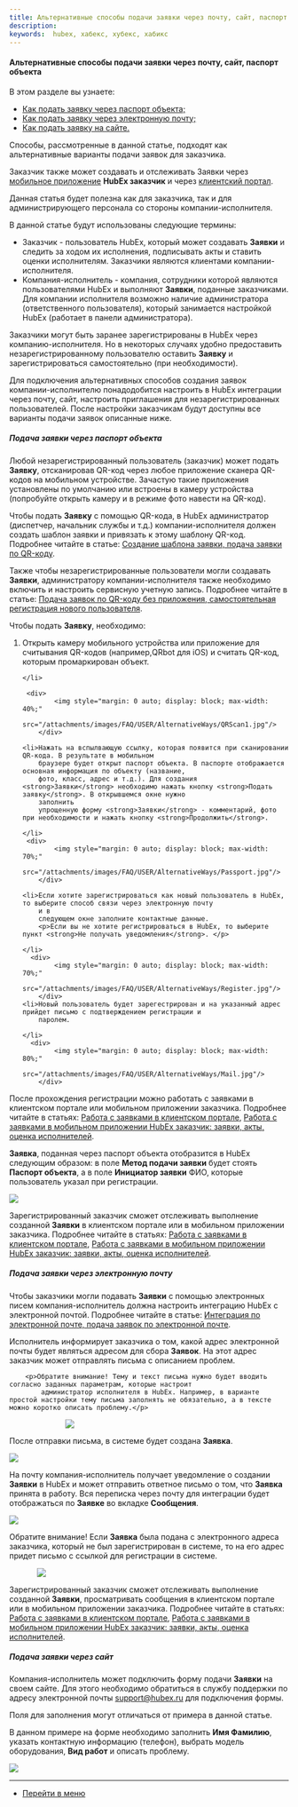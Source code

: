 ```yaml
---
title: Альтернативные способы подачи заявки через почту, сайт, паспорт объекта
description:
keywords:  hubex, хабекс, хубекс, хабикс
---
```


#### Альтернативные способы подачи заявки через почту, сайт, паспорт объекта
В этом разделе вы узнаете:
<html>
<meta charset="utf-8">
<ul>
    <li><a href="#passport">Как подать заявку через паспорт объекта;</a></li>
    <li><a href="#mail">Как подать заявку через электронную почту;</a></li>
    <li><a href="#website">Как подать заявку на сайте.</a></li>
</ul>
</html>

<body>
<p>Способы, рассмотренные в данной статье, подходят как альтернативные варианты подачи заявок для заказчика. </p>
<p>Заказчик также может создавать и отслеживать Заявки через <a
        href="https://wiki.hubex.ru/docs/FAQ/RU/user/CustomerApp.html">мобильное приложение</a> <strong>HubEx
    заказчик</strong> и через <a href="https://wiki.hubex.ru/docs/FAQ/RU/user/CustomerWeb.html">клиентский портал</a>.
</p>
<p>Данная статья будет полезна как для заказчика, так и для администрирующего персонала со стороны компании-исполнителя.</p>

<p>В данной статье будут использованы следующие термины:</p>
<ul>
    <li>Заказчик - пользователь HubEx, который может создавать <strong> Заявки</strong>  и следить за ходом их исполнения, подписывать
        акты и ставить оценки исполнителям. Заказчики являются клиентами компании-исполнителя.
    </li>
    <li>Компания-исполнитель - компания, сотрудники которой являются пользователями HubEx и выполняют <strong> Заявки</strong>, поданные
        заказчиками. Для компании исполнителя возможно наличие администратора (ответственного пользователя), который занимается настройкой HubEx
        (работает в панели администратора).
    </li>
</ul>

<p>Заказчики могут быть заранее зарегистрированы в HubEx через компанию-исполнителя. Но в некоторых случаях удобно предоставить  незарегистрированному пользователю оставить <strong>Заявку</strong> и зарегистрироваться самостоятельно (при необходимости).</p>

<p>Для подключения альтернативных способов создания заявок компании-исполнителю понадодобится настроить в HubEx
    интеграции через почту,
    сайт, настроить приглашения для незарегистрированных пользователей. После настройки заказчикам будут
    доступны все варианты подачи заявок описанные ниже.</p>
    

<h5 id="passport">Подача заявки через паспорт объекта</h5>
<p>Любой незарегистрированный пользователь (заказчик) может подать <strong>Заявку</strong>, отсканировав QR-код через
    любое приложение
    сканера
    QR-кодов на мобильном устройстве. Зачастую такие приложения установлены по умолчанию или встроены в камеру
    устройства (попробуйте открыть камеру и в режиме фото навести на QR-код). </p>


<p>Чтобы подать <strong>Заявку</strong> с помощью QR-кода, в HubEx администратор (диспетчер, начальник службы и т.д.)
    компании-исполнителя должен создать
    шаблон заявки и привязать к этому шаблону QR-код. Подробнее читайте в
    статье: <a href="https://wiki.hubex.ru/docs/FAQ/RU/user/CreatingTaskTemplates.html">Создание шаблона заявки, подача
        заявки по QR-коду</a>.</p>

<p>Также чтобы незарегистрированные пользователи могли создавать <strong>Заявки</strong>, администратору
    компании-исполнителя также
    необходимо включить и настроить сервисную учетную запись. Подробнее читайте в статье: <a
            href="https://wiki.hubex.ru/docs/FAQ/RU/user/SelfRegister.html#account">Подача заявок по QR-коду без
        приложения, самостоятельная регистрация нового пользователя</a>.</p>

<p>Чтобы подать <strong>Заявку</strong>, необходимо:</p>
<ol>
    <li>Открыть камеру мобильного устройства или приложение для считывания QR-кодов
        (например,QRbot для iOS) и считать QR-код, которым промаркирован объект.
       
    </li>

     <div>
            <img style="margin: 0 auto; display: block; max-width: 40%;"
                 src="/attachments/images/FAQ/USER/AlternativeWays/QRScan1.jpg"/>
        </div>

    <li>Нажать на вспылвающую ссылку, которая появится при сканировании QR-кода. В результате в мобильном
        браузере будет открыт паспорт объекта. В паспорте отображается основная информация по объекту (название,
        фото, класс, адрес и т.д.). Для создания <strong>Заявки</strong> необходимо нажать кнопку <strong>Подать заявку</strong>. В открывшемся окне нужно
        заполнить
        упрощенную форму <strong>Заявки</strong> - комментарий, фото при необходимости и нажать кнопку <strong>Продолжить</strong>.
       
    </li>
     <div>
            <img style="margin: 0 auto; display: block; max-width: 70%;"
                 src="/attachments/images/FAQ/USER/AlternativeWays/Passport.jpg"/>
        </div>

    <li>Если хотите зарегистрироваться как новый пользователь в HubEx, то выберите способ связи через электронную почту
        и в
        следующем окне заполните контактные данные.
        <p>Если вы не хотите регистрироваться в HubEx, то выберите пункт <strong>Не получать уведомления</strong>. </p>
      
    </li>
      <div>
            <img style="margin: 0 auto; display: block; max-width: 70%;"
                 src="/attachments/images/FAQ/USER/AlternativeWays/Register.jpg"/>
        </div>
    <li>Новый пользователь будет зарегестрирован и на указанный адрес прийдет письмо с подтверждением регистрации и
        паролем.
      
    </li>
      <div>
            <img style="margin: 0 auto; display: block; max-width: 80%;"
                 src="/attachments/images/FAQ/USER/AlternativeWays/Mail.jpg"/>
        </div>
</ol>

<p>После прохождения регистрации можно работать с заявками в клиентском портале или мобильном приложении заказчика.
    Подробнее
    читайте в статьях: <a href="https://wiki.hubex.ru/docs/FAQ/RU/user/CustomerWeb.html">Работа с заявками в клиентском
        портале</a>, <a href="https://wiki.hubex.ru/docs/FAQ/RU/user/CustomerApp.html">Работа с заявками в мобильном
        приложении HubEx заказчик: заявки, акты, оценка исполнителей</a>.</p>

<p><strong>Заявка</strong>, поданная через паспорт объекта отобразится в HubEx следующим образом: в поле <strong>Метод подачи заявки</strong> будет стоять
    <strong>Паспорт объекта</strong>, а в поле <strong>Инициатор заявки</strong> ФИО, которые пользователь указал при регистрации. </p>
<div>
    <img style="margin: 0 auto; display: block; max-width: 100%;"
         src="/attachments/images/FAQ/USER/AlternativeWays/TicketWeb.jpg"/>
</div>

<p>Зарегистрированный заказчик сможет отслеживать выполнение созданной <strong>Заявки</strong> в клиентском портале или в мобильном приложении заказчика. Подробнее читайте в статьях: <a href="https://wiki.hubex.ru/docs/FAQ/RU/user/CustomerWeb.html">Работа с заявками в клиентском портале</a>, <a href="https://wiki.hubex.ru/docs/FAQ/RU/user/CustomerApp.html">Работа с заявками в мобильном приложении HubEx заказчик: заявки, акты, оценка исполнителей</a>.</p>

<h5 id="mail">Подача заявки через электронную почту</h5>
<p>Чтобы заказчики могли подавать <strong>Заявки</strong> с помощью электронных писем компания-исполнитель должна настроить интеграцию
    HubEx с электронной
    почтой. Подробнее читайте в статье: <a href="https://wiki.hubex.ru/docs/FAQ/RU/admin/TicketMail.html">Интеграция по
        электронной почте, подача заявок по электронной почте</a>.</p>
<p>Исполнитель информирует заказчика о том, какой адрес электронной почты будет являться адресом для сбора <strong>Заявок</strong>. На
    этот адрес заказчик может отправлять письма с описанием проблем. </p>

        <p>Обратите внимание! Тему и текст письма нужно будет вводить согласно заданных параметрам, которые настроит
            администратор исполнителя в HubEx. Например, в варианте простой настройки тему письма заполнять не обязательно, а в тексте можно коротко описать проблему.</p>


<div>
    <img style="margin: 0 auto; display: block; max-width: 60%;"
         src="/attachments/images/FAQ/USER/AlternativeWays/Mail3.jpg"/>
</div>

<p>После отправки письма, в системе будет создана <strong>Заявка</strong>.</p>

<div>
    <img style="margin: 0 auto; display: block; max-width: 100%;"
         src="/attachments/images/FAQ/USER/AlternativeWays/TicketWeb2.jpg"/>
</div>
<p>На почту компания-исполнитель получает уведомление о 
    создании <strong>Заявки</strong> в HubEx и может отправить ответное письмо о том, что <strong>Заявка</strong> принята в работу. Вся переписка через почту для интеграции будет отображаться по <strong>Заявке</strong> во вкладке <strong>Сообщения</strong>. </p>
    <div>
    <img style="margin: 0 auto; display: block; max-width: 100%;"
         src="/attachments/images/FAQ/USER/AlternativeWays/Chat.jpg"/>
</div>

<p>Обратите внимание! Если <strong>Заявка</strong> была подана с электронного адреса заказчика, который не был
    зарегистрирован в
    системе, то на его адрес придет письмо с ссылкой для регистрации в системе.</p>
<div>
    <img style="margin: 0 auto; display: block; max-width: 80%;"
         src="/attachments/images/FAQ/USER/AlternativeWays/Mail2.jpg"/>
</div>

<p>Зарегистрированный заказчик сможет отслеживать выполнение созданной <strong>Заявки</strong>, просматривать сообщения в клиентском портале или в мобильном приложении заказчика. Подробнее читайте в статьях: <a href="https://wiki.hubex.ru/docs/FAQ/RU/user/CustomerWeb.html">Работа с заявками в клиентском портале</a>, <a href="https://wiki.hubex.ru/docs/FAQ/RU/user/CustomerApp.html">Работа с заявками в мобильном приложении HubEx заказчик: заявки, акты, оценка исполнителей</a>.</p>

<h5 id="website">Подача заявки через сайт</h5>
<p>Компания-исполнитель может подключить форму подачи <strong>Заявки</strong> на своем сайте. Для этого необходимо обратиться в службу
    поддержки по адресу электронной почты <a href="mailto:support@hubex.ru" target="_blank" rel="noopener">
        support@hubex.ru</a> для подключения формы.</p>

<p>Поля для заполнения могут отличаться от примера в данной статье. </p>
<p>В данном примере на форме необходимо заполнить <strong>Имя Фамилию</strong>, указать контактную информацию (телефон), выбрать модель оборудования, <strong>Вид работ</strong> и описать
    проблему.</p>

<div>
    <img style="margin: 0 auto; display: block; max-width: 100%;"
         src="/attachments/images/FAQ/USER/AlternativeWays/WebSite.jpg"/>
</div>

</body>


____
- [Перейти в меню](http://wiki.hubex.ru)
